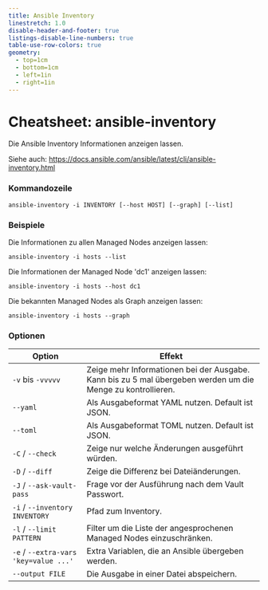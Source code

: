 ```yaml
---
title: Ansible Inventory
linestretch: 1.0
disable-header-and-footer: true
listings-disable-line-numbers: true
table-use-row-colors: true
geometry:
  - top=1cm
  - bottom=1cm
  - left=1in
  - right=1in
---
```


# Cheatsheet: ansible-inventory

Die Ansible Inventory Informationen anzeigen lassen.

Siehe auch: https://docs.ansible.com/ansible/latest/cli/ansible-inventory.html

### Kommandozeile

```shell
ansible-inventory -i INVENTORY [--host HOST] [--graph] [--list]
```

### Beispiele

Die Informationen zu allen Managed Nodes anzeigen lassen:

```shell
ansible-inventory -i hosts --list
```

Die Informationen der Managed Node 'dc1' anzeigen lassen:

```shell
ansible-inventory -i hosts --host dc1
```

Die bekannten Managed Nodes als Graph anzeigen lassen:

```shell
ansible-inventory -i hosts --graph
```

### Optionen

| Option | Effekt |
|---|---|
| `-v` bis `-vvvvv` | Zeige mehr Informationen bei der Ausgabe. Kann bis zu 5 mal übergeben werden um die Menge zu kontrollieren.
| `--yaml` | Als Ausgabeformat YAML nutzen. Default ist JSON. |
| `--toml` | Als Ausgabeformat TOML nutzen. Default ist JSON. |
| `-C` / `--check` | Zeige nur welche Änderungen ausgeführt würden. |
| `-D` / `--diff` | Zeige die Differenz bei Dateiänderungen. |
| `-J` / `--ask-vault-pass` | Frage vor der Ausführung nach dem Vault Passwort.
| `-i` / `--inventory INVENTORY` | Pfad zum Inventory. |
| `-l` / `--limit PATTERN` | Filter um die Liste der angesprochenen Managed Nodes einzuschränken. |
| `-e` / `--extra-vars 'key=value ...'` | Extra Variablen, die an Ansible übergeben werden. |
| `--output FILE` | Die Ausgabe in einer Datei abspeichern. |
